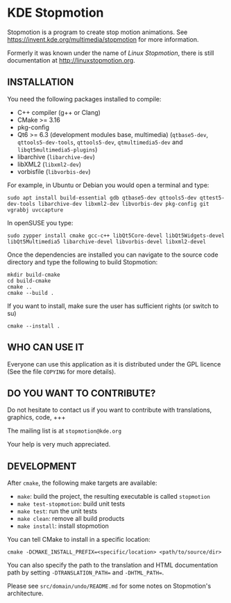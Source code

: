 KDE Stopmotion
==============

Stopmotion is a program to create stop motion animations.
See <https://invent.kde.org/multimedia/stopmotion> for more information.

Formerly it was known under the name of _Linux Stopmotion_, there is
still documentation at <http://linuxstopmotion.org>.


INSTALLATION
------------

You need the following packages installed to compile:
- C++ compiler (g++ or Clang)
- CMake >= 3.16
- pkg-config
- Qt6 >= 6.3 (development modules base, multimedia) (`qtbase5-dev`, `qttools5-dev-tools`, `qttools5-dev`, `qtmultimedia5-dev` and `libqt5multimedia5-plugins`)
- libarchive (`libarchive-dev`)
- libXML2 (`libxml2-dev`)
- vorbisfile (`libvorbis-dev`)

For example, in Ubuntu or Debian you would open a terminal and type:

    sudo apt install build-essential gdb qtbase5-dev qttools5-dev qttest5-dev-tools libarchive-dev libxml2-dev libvorbis-dev pkg-config git vgrabbj uvccapture

In openSUSE you type:

    sudo zypper install cmake gcc-c++ libQt5Core-devel libQt5Widgets-devel libQt5Multimedia5 libarchive-devel libvorbis-devel libxml2-devel

Once the dependencies are installed you can navigate to the source
code directory and type the following to build Stopmotion:

    mkdir build-cmake
    cd build-cmake
    cmake ..
    cmake --build .

If you want to install, make sure the user has sufficient rights (or switch to su)

    cmake --install .


WHO CAN USE IT
--------------
Everyone can use this application as it is distributed under the
GPL licence (See the file `COPYING` for more details).


DO YOU WANT TO CONTRIBUTE?
--------------------------
Do not hesitate to contact us if you want to contribute with translations,
graphics, code, +++

The mailing list is at `stopmotion@kde.org`

Your help is very much appreciated.

DEVELOPMENT
-----------

After `cmake`, the following make targets are available:

- `make`: build the project, the resulting executable is called `stopmotion`
- `make test-stopmotion`: build unit tests
- `make test`: run the unit tests
- `make clean`: remove all build products
- `make install`: install stopmotion

You can tell CMake to install in a specific location:

    cmake -DCMAKE_INSTALL_PREFIX=<specific/location> <path/to/source/dir>

You can also specify the path to the translation and HTML documentation path
by setting `-DTRANSLATION_PATH=` and `-DHTML_PATH=`.

Please see `src/domain/undo/README.md` for some notes on Stopmotion's
architecture.
